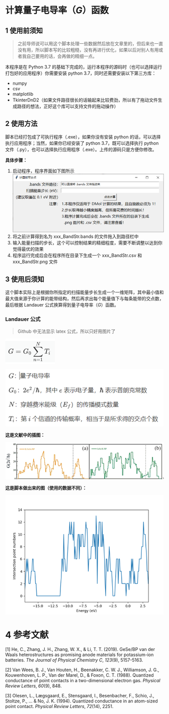 # 计算量子电导率（*G*）函数

## 1 使用前须知

> 之前导师说可以用这个脚本处理一些数据然后放在文章里的，但后来也一直没有用，所以脚本写的比较粗糙，没有再进行优化，如果以后对别人有用或者我自己要用的话，会再做的精细一点。

本程序是在 Python 3.7 的基础下完成的，运行本程序的源码时（也可以选择运行打包好的应用程序）你需要安装 python 3.7，同时还需要安装以下第三方库：

* numpy
* csv
* matplotlib
* TkinterDnD2（如果文件路径很长的话输起来比较费劲，所以有了拖动文件生成路径的想法，正好这个库可以支持文件的拖动操作）



## 2 使用方法

脚本已经打包成了可执行程序（.exe），如果你没有安装 python 的话，可以选择执行应用程序；当然，如果你已经安装了 python 3.7，既可以选择执行 python 文件（.py），也可以选择执行应用程序（.exe）。上传的源码只是方便你修改。

**具体步骤：**

1. 启动程序，程序界面如下图所示![screenshot1](screenshots/1.png)
2. 将之前计算得到名为 xxx_BandStr.bands 的文件拖入到路径栏中
3. 输入能量扫描的步长，这个可以控制结果的精细程度，需要不断调整以达到你觉得最优的效果
4. 程序运行完成后会在程序所在目录下生成一个 xxx_BandStr.csv 和 xxx_BandStr.png 文件



## 3 使用后须知

这个脚本实际上是根据你所指定的扫描能量步长生成一个一维矩阵，其中最小值和最大值来源于你计算的能带结构，然后再求出每个能量值下与每条能带的交点数，最后根据 Landauer 公式换算得到量子电导率（$G$）函数。

### Landauer 公式

>Github 中无法显示 latex 公式，所以只好用图片了

![screenshot2](screenshots/2.png)

![screenshot3](screenshots/3.png)

**这是文献中的插图：**

![screenshot4](screenshots/4.png)

**这是脚本做出来的图（使用的数据不同）：**

![screenshot5](screenshots/5.png)



# 4 参考文献

[1] He, C., Zhang, J. H., Zhang, W. X., & Li, T. T. (2019). GeSe/BP van der Waals heterostructures as promising anode materials for potassium-ion batteries. *The Journal of Physical Chemistry C*, *123*(9), 5157-5163. 

[2] Van Wees, B. J., Van Houten, H., Beenakker, C. W. J., Williamson, J. G., Kouwenhoven, L. P., Van der Marel, D., & Foxon, C. T. (1988). Quantized conductance of point contacts in a two-dimensional electron gas. *Physical Review Letters*, *60*(9), 848. 

[3] Olesen, L., Lægsgaard, E., Stensgaard, I., Besenbacher, F., Schio, J., Stoltze, P., ... & No, J. K. (1994). Quantized conductance in an atom-sized point contact. *Physical Review Letters*, *72*(14), 2251. 